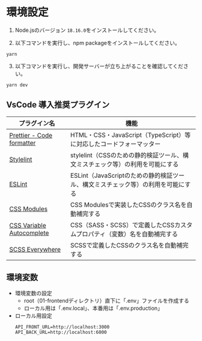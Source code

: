 # 環境設定

1. Node.jsのバージョン `18.16.0`をインストールしてください。

2. 以下コマンドを実行し、npm packageをインストールしてください。

```
yarn
```

3. 以下コマンドを実行し、開発サーバーが立ち上がることを確認してください。

```
yarn dev
```

## VsCode 導入推奨プラグイン

| プラグイン名 | 機能 |
| --- | --- |
| [Prettier - Code formatter](https://marketplace.visualstudio.com/items?itemName=esbenp.prettier-vscode) | HTML・CSS・JavaScript（TypeScript）等に対応したコードフォーマッター |
| [Stylelint](https://marketplace.visualstudio.com/items?itemName=stylelint.vscode-stylelint) | stylelint（CSSのための静的検証ツール、構文ミスチェック等）の利用を可能にする |
| [ESLint](https://marketplace.visualstudio.com/items?itemName=dbaeumer.vscode-eslint) | ESLint（JavaScriptのための静的検証ツール、構文ミスチェック等）の利用を可能にする |
| [CSS Modules](https://marketplace.visualstudio.com/items?itemName=clinyong.vscode-css-modules) | CSS Modulesで実装したCSSのクラス名を自動補完する |
| [CSS Variable Autocomplete](https://marketplace.visualstudio.com/items?itemName=vunguyentuan.vscode-css-variables) | CSS（SASS・SCSS）で定義したCSSカスタムプロパティ（変数）名を自動補完する |
| [SCSS Everywhere](https://marketplace.visualstudio.com/items?itemName=gencer.html-slim-scss-css-class-completion) | SCSSで定義したCSSのクラス名を自動補完する |


## 環境変数

- 環境変数の設定
  - root（01-frontendディレクトリ）直下に「.env」ファイルを作成する
  - ローカル用は「.env.local」、本番用は「.env.production」
- ローカル用設定
  ```
  API_FRONT_URL=http://localhost:3000
  API_BACK_URL=http://localhost:6000
  ```
